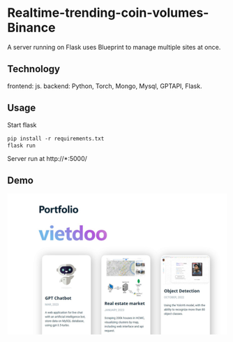 # Realtime-trending-coin-volumes-Binance
A server running on Flask uses Blueprint to manage multiple sites at once.
## Technology
frontend: js. 
backend: Python, Torch, Mongo, Mysql, GPTAPI, Flask.

## Usage
Start flask
```
pip install -r requirements.txt
flask run
```
Server run at http://*:5000/ 

## Demo

![Tên hình ảnh](./public/demo.jpg)